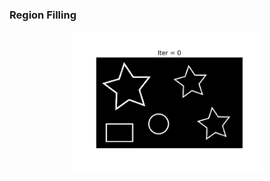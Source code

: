 ### Region Filling

<p align="center">
<img src="https://github.com/wallaceloos/Image_Processing/blob/master/morphological/images/filling.gif" width="60%" height="60%">
</p>

